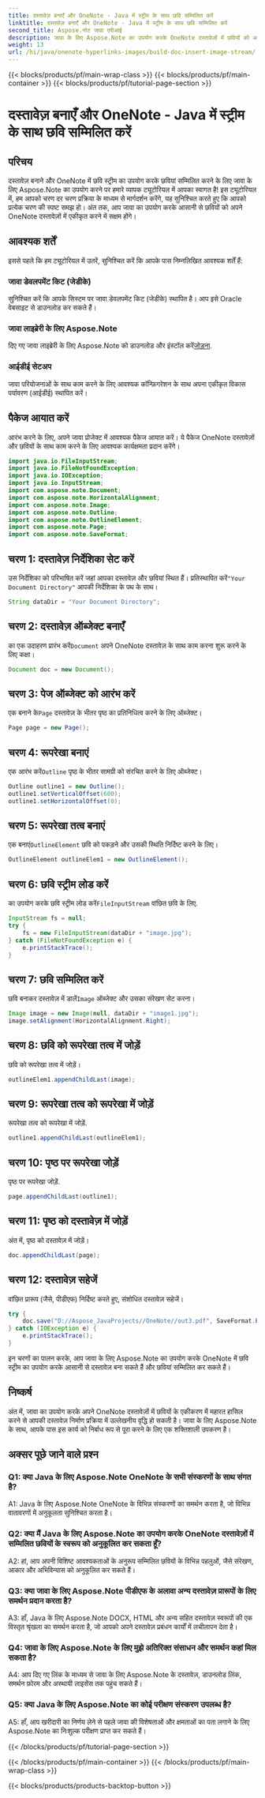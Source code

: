 ```yaml
---
title: दस्तावेज़ बनाएँ और OneNote - Java में स्ट्रीम के साथ छवि सम्मिलित करें
linktitle: दस्तावेज़ बनाएँ और OneNote - Java में स्ट्रीम के साथ छवि सम्मिलित करें
second_title: Aspose.नोट जावा एपीआई
description: जावा के लिए Aspose.Note का उपयोग करके OneNote दस्तावेज़ों में छवियों को आसानी से एकीकृत करने का तरीका जानें। जावा डेवलपर्स के लिए चरण-दर-चरण ट्यूटोरियल।
weight: 13
url: /hi/java/onenote-hyperlinks-images/build-doc-insert-image-stream/
---
```


{{< blocks/products/pf/main-wrap-class >}}
{{< blocks/products/pf/main-container >}}
{{< blocks/products/pf/tutorial-page-section >}}

# दस्तावेज़ बनाएँ और OneNote - Java में स्ट्रीम के साथ छवि सम्मिलित करें

## परिचय

दस्तावेज़ बनाने और OneNote में छवि स्ट्रीम का उपयोग करके छवियां सम्मिलित करने के लिए जावा के लिए Aspose.Note का उपयोग करने पर हमारे व्यापक ट्यूटोरियल में आपका स्वागत है! इस ट्यूटोरियल में, हम आपको चरण दर चरण प्रक्रिया के माध्यम से मार्गदर्शन करेंगे, यह सुनिश्चित करते हुए कि आपको प्रत्येक चरण की स्पष्ट समझ हो। अंत तक, आप जावा का उपयोग करके आसानी से छवियों को अपने OneNote दस्तावेज़ों में एकीकृत करने में सक्षम होंगे।

## आवश्यक शर्तें

इससे पहले कि हम ट्यूटोरियल में उतरें, सुनिश्चित करें कि आपके पास निम्नलिखित आवश्यक शर्तें हैं:

### जावा डेवलपमेंट किट (जेडीके)

सुनिश्चित करें कि आपके सिस्टम पर जावा डेवलपमेंट किट (जेडीके) स्थापित है। आप इसे Oracle वेबसाइट से डाउनलोड कर सकते हैं।

### जावा लाइब्रेरी के लिए Aspose.Note

 दिए गए जावा लाइब्रेरी के लिए Aspose.Note को डाउनलोड और इंस्टॉल करें[जोड़ना](https://releases.aspose.com/note/java/).

### आईडीई सेटअप

जावा परियोजनाओं के साथ काम करने के लिए आवश्यक कॉन्फ़िगरेशन के साथ अपना एकीकृत विकास पर्यावरण (आईडीई) स्थापित करें।

## पैकेज आयात करें

आरंभ करने के लिए, अपने जावा प्रोजेक्ट में आवश्यक पैकेज आयात करें। ये पैकेज OneNote दस्तावेज़ों और छवियों के साथ काम करने के लिए आवश्यक कार्यक्षमता प्रदान करेंगे।

```java
import java.io.FileInputStream;
import java.io.FileNotFoundException;
import java.io.IOException;
import java.io.InputStream;
import com.aspose.note.Document;
import com.aspose.note.HorizontalAlignment;
import com.aspose.note.Image;
import com.aspose.note.Outline;
import com.aspose.note.OutlineElement;
import com.aspose.note.Page;
import com.aspose.note.SaveFormat;
```

## चरण 1: दस्तावेज़ निर्देशिका सेट करें

 उस निर्देशिका को परिभाषित करें जहां आपका दस्तावेज़ और छवियां स्थित हैं। प्रतिस्थापित करें`"Your Document Directory"` आपकी निर्देशिका के पथ के साथ।

```java
String dataDir = "Your Document Directory";
```

## चरण 2: दस्तावेज़ ऑब्जेक्ट बनाएँ

 का एक उदाहरण प्रारंभ करें`Document` अपने OneNote दस्तावेज़ के साथ काम करना शुरू करने के लिए कक्षा।

```java
Document doc = new Document();
```

## चरण 3: पेज ऑब्जेक्ट को आरंभ करें

 एक बनाने के`Page` दस्तावेज़ के भीतर पृष्ठ का प्रतिनिधित्व करने के लिए ऑब्जेक्ट।

```java
Page page = new Page();
```

## चरण 4: रूपरेखा बनाएं

 एक आरंभ करें`Outline` पृष्ठ के भीतर सामग्री को संरचित करने के लिए ऑब्जेक्ट।

```java
Outline outline1 = new Outline();
outline1.setVerticalOffset(600);
outline1.setHorizontalOffset(0);
```

## चरण 5: रूपरेखा तत्व बनाएं

 एक बनाएं`OutlineElement` छवि को पकड़ने और उसकी स्थिति निर्दिष्ट करने के लिए।

```java
OutlineElement outlineElem1 = new OutlineElement();
```

## चरण 6: छवि स्ट्रीम लोड करें

 का उपयोग करके छवि स्ट्रीम लोड करें`FileInputStream` वांछित छवि के लिए.

```java
InputStream fs = null;
try {
    fs = new FileInputStream(dataDir + "image.jpg");
} catch (FileNotFoundException e) {
    e.printStackTrace();
}
```

## चरण 7: छवि सम्मिलित करें

 छवि बनाकर दस्तावेज़ में डालें`Image` ऑब्जेक्ट और उसका संरेखण सेट करना।

```java
Image image = new Image(null, dataDir + "image1.jpg");
image.setAlignment(HorizontalAlignment.Right);
```

## चरण 8: छवि को रूपरेखा तत्व में जोड़ें

छवि को रूपरेखा तत्व में जोड़ें।

```java
outlineElem1.appendChildLast(image);
```

## चरण 9: रूपरेखा तत्व को रूपरेखा में जोड़ें

रूपरेखा तत्व को रूपरेखा में जोड़ें.

```java
outline1.appendChildLast(outlineElem1);
```

## चरण 10: पृष्ठ पर रूपरेखा जोड़ें

पृष्ठ पर रूपरेखा जोड़ें.

```java
page.appendChildLast(outline1);
```

## चरण 11: पृष्ठ को दस्तावेज़ में जोड़ें

अंत में, पृष्ठ को दस्तावेज़ में जोड़ें।

```java
doc.appendChildLast(page);
```

## चरण 12: दस्तावेज़ सहेजें

वांछित प्रारूप (जैसे, पीडीएफ) निर्दिष्ट करते हुए, संशोधित दस्तावेज़ सहेजें।

```java
try {
    doc.save("D://Aspose_JavaProjects//OneNote//out3.pdf", SaveFormat.Pdf);
} catch (IOException e) {
    e.printStackTrace();
}
```

इन चरणों का पालन करके, आप जावा के लिए Aspose.Note का उपयोग करके OneNote में छवि स्ट्रीम का उपयोग करके आसानी से दस्तावेज़ बना सकते हैं और छवियां सम्मिलित कर सकते हैं।

## निष्कर्ष

अंत में, जावा का उपयोग करके अपने OneNote दस्तावेज़ों में छवियों के एकीकरण में महारत हासिल करने से आपकी दस्तावेज़ निर्माण प्रक्रिया में उल्लेखनीय वृद्धि हो सकती है। जावा के लिए Aspose.Note के साथ, आपके पास इस कार्य को निर्बाध रूप से पूरा करने के लिए एक शक्तिशाली उपकरण है।

## अक्सर पूछे जाने वाले प्रश्न

### Q1: क्या Java के लिए Aspose.Note OneNote के सभी संस्करणों के साथ संगत है?

A1: Java के लिए Aspose.Note OneNote के विभिन्न संस्करणों का समर्थन करता है, जो विभिन्न वातावरणों में अनुकूलता सुनिश्चित करता है।

### Q2: क्या मैं Java के लिए Aspose.Note का उपयोग करके OneNote दस्तावेज़ों में सम्मिलित छवियों के स्वरूप को अनुकूलित कर सकता हूँ?

A2: हां, आप अपनी विशिष्ट आवश्यकताओं के अनुरूप सम्मिलित छवियों के विभिन्न पहलुओं, जैसे संरेखण, आकार और अभिविन्यास को अनुकूलित कर सकते हैं।

### Q3: क्या जावा के लिए Aspose.Note पीडीएफ के अलावा अन्य दस्तावेज़ प्रारूपों के लिए समर्थन प्रदान करता है?

A3: हाँ, Java के लिए Aspose.Note DOCX, HTML और अन्य सहित दस्तावेज़ स्वरूपों की एक विस्तृत श्रृंखला का समर्थन करता है, जो आपको अपने दस्तावेज़ प्रबंधन कार्यों में लचीलापन देता है।

### Q4: जावा के लिए Aspose.Note के लिए मुझे अतिरिक्त संसाधन और समर्थन कहां मिल सकता है?

A4: आप दिए गए लिंक के माध्यम से जावा के लिए Aspose.Note के दस्तावेज़, डाउनलोड लिंक, समर्थन फ़ोरम और अस्थायी लाइसेंस तक पहुंच सकते हैं।

### Q5: क्या Java के लिए Aspose.Note का कोई परीक्षण संस्करण उपलब्ध है?

A5: हाँ, आप खरीदारी का निर्णय लेने से पहले जावा की विशेषताओं और क्षमताओं का पता लगाने के लिए Aspose.Note का निःशुल्क परीक्षण प्राप्त कर सकते हैं।

{{< /blocks/products/pf/tutorial-page-section >}}

{{< /blocks/products/pf/main-container >}}
{{< /blocks/products/pf/main-wrap-class >}}

{{< blocks/products/products-backtop-button >}}

